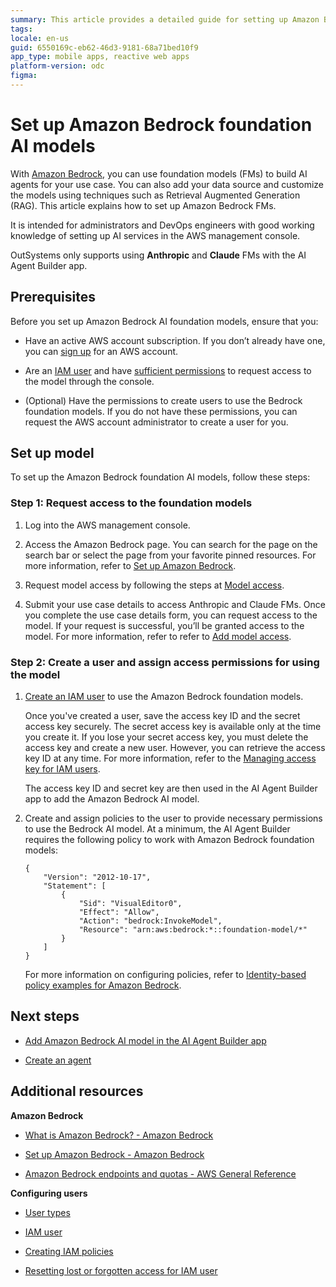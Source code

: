 ```yaml
---
summary: This article provides a detailed guide for setting up Amazon Bedrock foundation AI models, including necessary prerequisites and steps.
tags:
locale: en-us
guid: 6550169c-eb62-46d3-9181-68a71bed10f9
app_type: mobile apps, reactive web apps
platform-version: odc
figma:
---
```

# Set up Amazon Bedrock foundation AI models

With [Amazon Bedrock](https://docs.aws.amazon.com/bedrock/latest/userguide/what-is-bedrock.html), you can use foundation models (FMs) to build AI agents for your use case. You can also add your data source and customize the models using techniques such as Retrieval Augmented Generation (RAG). This article explains how to set up Amazon Bedrock FMs. 

It is intended for administrators and DevOps engineers with good working knowledge of setting up AI services in the AWS management console.

OutSystems only supports using **Anthropic** and **Claude** FMs with the AI Agent Builder app. 

## Prerequisites

Before you set up Amazon Bedrock AI foundation models, ensure that you:

* Have an active AWS account subscription. If you don’t already have one, you can [sign up](https://portal.aws.amazon.com/billing/signup?nc2=h_ct&src=header_signup&redirect_url=https%3A%2F%2Faws.amazon.com%2Fregistration-confirmation#/start/email) for an AWS account.

* Are an [IAM user](https://docs.aws.amazon.com/IAM/latest/UserGuide/id_users.html) and have [sufficient permissions](https://docs.aws.amazon.com/bedrock/latest/userguide/model-access.html#model-access-permissions) to request access to the model through the console.

* (Optional) Have the permissions to create users to use the Bedrock foundation models. If you do not have these permissions, you can request the AWS account administrator to create a user for you. 

## Set up model 

To set up the Amazon Bedrock foundation AI models, follow these steps:

### Step 1: Request access to the foundation models

1. Log into the AWS management console.

1. Access the Amazon Bedrock page. You can search for the page on the search bar or select the page from your favorite pinned resources. For more information, refer to [Set up Amazon Bedrock](https://docs.aws.amazon.com/bedrock/latest/userguide/setting-up.html).

1. Request model access by following the steps at [Model access](https://docs.aws.amazon.com/bedrock/latest/userguide/model-access.html).

1. Submit your use case details to access Anthropic and Claude FMs. Once you complete the use case details form, you can request access to the model. If your request is successful, you’ll be granted access to the model. For more information, refer to refer to [Add model access](https://docs.aws.amazon.com/bedrock/latest/userguide/model-access.html#model-access-add).

### Step 2:  Create a user and assign access permissions for using the model

1. [Create an IAM user](https://docs.aws.amazon.com/IAM/latest/UserGuide/id_users_create.html) to use the Amazon Bedrock foundation models.

    <div class="info" markdown="1">

    Once you've created a user, save the access key ID and the secret access key securely. The secret access key is available only at the time you create it. If you lose your secret access key, you must delete the access key and create a new user. However, you can retrieve the access key ID at any time. For more information, refer to the [Managing access key for IAM users](https://docs.aws.amazon.com/IAM/latest/UserGuide/id_credentials_access-keys.html). 

    </div>

    The access key ID and secret key are then used in the AI Agent Builder app to add the Amazon Bedrock AI model.

1. Create and assign policies to the user to provide necessary permissions to use the Bedrock AI model. At a minimum, the AI Agent Builder requires the following policy to work with Amazon Bedrock foundation models:

    ```
    {
        "Version": "2012-10-17",
        "Statement": [
            {
                "Sid": "VisualEditor0",
                "Effect": "Allow",
                "Action": "bedrock:InvokeModel",
                "Resource": "arn:aws:bedrock:*::foundation-model/*"
            }
        ]
    }
    ```

    For more information on configuring policies, refer to [Identity-based policy examples for Amazon Bedrock](https://docs.aws.amazon.com/bedrock/latest/userguide/security_iam_id-based-policy-examples.html).
   
## Next steps
 
* [Add Amazon Bedrock AI model in the AI Agent Builder app](add-aws-model-to-aibuilder.md)

* [Create an agent](../create-agent.md)

## Additional resources

**Amazon Bedrock**

* [What is Amazon Bedrock? - Amazon Bedrock](https://docs.aws.amazon.com/bedrock/latest/userguide/model-ids-arns.html)

* [Set up Amazon Bedrock - Amazon Bedrock](https://docs.aws.amazon.com/bedrock/latest/userguide/setting-up.html)

* [Amazon Bedrock endpoints and quotas - AWS General Reference](https://docs.aws.amazon.com/general/latest/gr/bedrock.html)

**Configuring users**

* [User types](https://docs.aws.amazon.com/signin/latest/userguide/user-types-list.html)

* [IAM user](https://docs.aws.amazon.com/signin/latest/userguide/iam-user-type.html)

* [Creating IAM policies](https://docs.aws.amazon.com/IAM/latest/UserGuide/access_policies_create-console.html)

* [Resetting lost or forgotten access for IAM user](https://docs.aws.amazon.com/IAM/latest/UserGuide/id_credentials_access-keys_retrieve.html)
